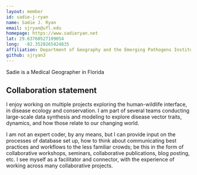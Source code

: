 ```yaml
---
layout: member
id: sadie-j-ryan
name: Sadie J. Ryan
email: sjryan@ufl.edu
homepage: https://www.sadieryan.net
lat: 29.63760527109054
long:  -82.3520265424835
affiliation: Department of Geography and the Emerging Pathogens Institute, University of Florida, Gainesville, FL 32601
github: sjryan3
---
```


Sadie is a Medical Geographer in Florida

## Collaboration statement
I enjoy working on multiple projects exploring the human-wildlife interface, in disease ecology and conservation. I am part of several teams conducting large-scale data synthesis and modeling to explore disease vector traits, dynamics, and how those relate to our changing world. 

I am not an expert coder, by any means, but I can provide input on the processes of database set up, how to think about communicating best practices and workflows to the less familiar crowds; be this in the form of collaborative workshops, seminars, collaborative publications, blog posting, etc. I see myself as a facilitator and connector, with the experience of working across many collaborative projects.

